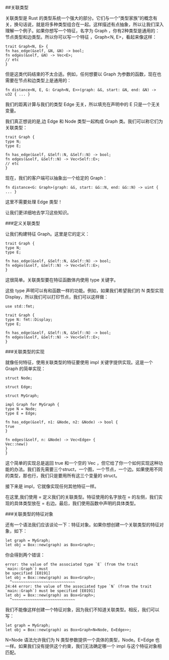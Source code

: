 ##关联类型

关联类型是 Rust 的类型系统一个强大的部分。它们与一个“类型家族”的概念有关，换句话说，就是将多种类型组合在一起。这样描述有点抽象，所以让我们深入理解一个例子。如果你想写一个特征，名字为 Graph ，你有2种类型是通用的：节点类型和边类型。所以你可以写一个特征 ，Graph<N, E>，看起来像这样：

    trait Graph<N, E> {
    fn has_edge(&self, &N, &N) -> bool;
    fn edges(&self, &N) -> Vec<E>;
    // etc
    }

但是这类代码结束的不太合适。例如，任何想要以 Graph 为参数的函数，现在也需要在节点和边类型上是通用的：

    fn distance<N, E, G: Graph<N, E>>(graph: &G, start: &N, end: &N) -> u32 { ... }

我们的距离计算与我们的类型 Edge 无关，所以填充在声明中的 E 只是一个无关变量。

我们真正想说的是,边 Edge 和 Node 类型一起构成 Graph 类。我们可以称它们为关联类型：

    trait Graph {
    type N;
    type E;
    
    fn has_edge(&self, &Self::N, &Self::N) -> bool;
    fn edges(&self, &Self::N) -> Vec<Self::E>;
    // etc
    }

现在，我们的客户端可以抽象出一个给定的 Graph：

    fn distance<G: Graph>(graph: &G, start: &G::N, end: &G::N) -> uint { ... }

这里不需要处理 Edge 类型！

让我们更详细地去学习这些知识。

###定义关联类型

让我们构建特征 Graph。这里是它的定义：

    trait Graph {
    type N;
    type E;
    
    fn has_edge(&self, &Self::N, &Self::N) -> bool;
    fn edges(&self, &Self::N) -> Vec<Self::E>;
    }

这很简单。关联类型要在特征函数体内使用 type 关键字。　　　　

这些 type 声明可以有和函数一样的功能。例如，如果我们希望我们的 N 类型实现 Display，所以我们可以打印节点，我们可以这样做：

    use std::fmt;
    
    trait Graph {
    type N: fmt::Display;
    type E;
    
    fn has_edge(&self, &Self::N, &Self::N) -> bool;
    fn edges(&self, &Self::N) -> Vec<Self::E>;
    }
    
###关联类型的实现

就像任何特征，使用关联类型的特征要使用 impl 关键字提供实现。这是一个Graph 的简单实现：

    struct Node;
    
    struct Edge;
    
    struct MyGraph;
    
    impl Graph for MyGraph {
    type N = Node;
    type E = Edge;
    
    fn has_edge(&self, n1: &Node, n2: &Node) -> bool {
    true
    }
    
    fn edges(&self, n: &Node) -> Vec<Edge> {
    Vec::new()
    }
    }

这个简单的实现总是返回 true 和一个空的 Vec <Edge>，但它给了你一个如何实现这种功能的办法。我们首先需要三个struct，一个图，一个节点，一个边。如果使用不同的类型，那也行，我们只是要用所有这三个变量的 struct。　　　　

接下来是 impl，它就像实现任何其他特征一样。　　　　

在这里,我们使用 = 定义我们的关联类型。特征使用的名字放在 = 的左侧，我们实现的具体类型放在 = 右边。最后，我们使用函数中声明的具体类型。

###关联类型的特征对象

还有一个语法我们应该谈论一下：特征对象。如果你想创建一个关联类型的特征对象，如下：

    let graph = MyGraph;
    let obj = Box::new(graph) as Box<Graph>;

你会得到两个错误：

    error: the value of the associated type `E` (from the trait `main::Graph`) must
    be specified [E0191]
    let obj = Box::new(graph) as Box<Graph>;
      ^~~~~~~~~~~~~~~~~~~~~~~~~~~~~
    24:44 error: the value of the associated type `N` (from the trait
    `main::Graph`) must be specified [E0191]
    let obj = Box::new(graph) as Box<Graph>;
      ^~~~~~~~~~~~~~~~~~~~~~~~~~~~~

我们不能像这样创建一个特征对象，因为我们不知道关联类型。相反，我们可以写：

    let graph = MyGraph;
    let obj = Box::new(graph) as Box<Graph<N=Node, E=Edge>>;

N=Node 语法允许我们为 N 类型参数提供一个具体的类型，Node。E=Edge 也一样。如果我们没有提供这个约束，我们无法确定哪一个 impl 与这个特征对象相匹配。